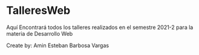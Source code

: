 # TalleresWeb
Aquí Encontrará todos los talleres realizados en el semestre 2021-2 para la materia de Desarrollo Web

Create by: Amin Esteban Barbosa Vargas
